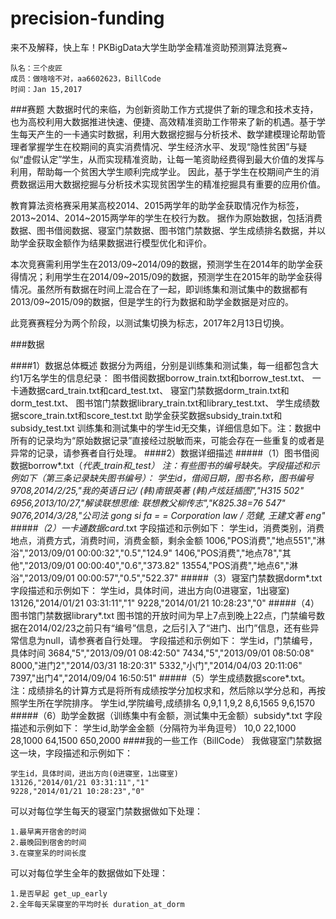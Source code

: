 # precision-funding
来不及解释，快上车！PKBigData大学生助学金精准资助预测算法竞赛~

    队名：三个皮匠
    成员：做啥啥不对，aa6602623，BillCode
    时间：Jan 15,2017
 
###赛题
大数据时代的来临，为创新资助工作方式提供了新的理念和技术支持，也为高校利用大数据推进快速、便捷、高效精准资助工作带来了新的机遇。基于学生每天产生的一卡通实时数据，利用大数据挖掘与分析技术、数学建模理论帮助管理者掌握学生在校期间的真实消费情况、学生经济水平、发现“隐性贫困”与疑似“虚假认定”学生，从而实现精准资助，让每一笔资助经费得到最大价值的发挥与利用，帮助每一个贫困大学生顺利完成学业。
因此，基于学生在校期间产生的消费数据运用大数据挖掘与分析技术实现贫困学生的精准挖掘具有重要的应用价值。

教育算法资格赛采用某高校2014、2015两学年的助学金获取情况作为标签，2013~2014、2014~2015两学年的学生在校行为数。 据作为原始数据，包括消费数据、图书借阅数据、寝室门禁数据、图书馆门禁数据、学生成绩排名数据，并以助学金获取金额作为结果数据进行模型优化和评价。

本次竞赛需利用学生在2013/09~2014/09的数据，预测学生在2014年的助学金获得情况；利用学生在2014/09~2015/09的数据，预测学生在2015年的助学金获得情况。虽然所有数据在时间上混合在了一起，即训练集和测试集中的数据都有2013/09~2015/09的数据，但是学生的行为数据和助学金数据是对应的。

此竞赛赛程分为两个阶段，以测试集切换为标志，2017年2月13日切换。

###数据

####1）数据总体概述
    数据分为两组，分别是训练集和测试集，每一组都包含大约1万名学生的信息纪录：
    图书借阅数据borrow_train.txt和borrow_test.txt、
    一卡通数据card_train.txt和card_test.txt、
    寝室门禁数据dorm_train.txt和dorm_test.txt、
    图书馆门禁数据library_train.txt和library_test.txt、
    学生成绩数据score_train.txt和score_test.txt
    助学金获奖数据subsidy_train.txt和subsidy_test.txt
    训练集和测试集中的学生id无交集，详细信息如下。注：数据中所有的记录均为“原始数据记录”直接经过脱敏而来，可能会存在一些重复的或者是异常的记录，请参赛者自行处理。
####2）数据详细描述
#####（1）图书借阅数据borrow*.txt（*代表_train和_test）
    注：有些图书的编号缺失。字段描述和示例如下（第三条记录缺失图书编号）：
    学生id，借阅日期，图书名称，图书编号
    9708,2014/2/25,"我的英语日记/ (韩)南银英著  (韩)卢炫廷插图","H315 502"
    6956,2013/10/27,"解读联想思维: 联想教父柳传志","K825.38=76 547"
    9076,2014/3/28,"公司法 gong si fa = = Corporation law / 范健, 王建文著 eng"
#####（2）一卡通数据card*.txt
    字段描述和示例如下：
    学生id，消费类别，消费地点，消费方式，消费时间，消费金额，剩余金额
    1006,"POS消费","地点551","淋浴","2013/09/01 00:00:32","0.5","124.9"
    1406,"POS消费","地点78","其他","2013/09/01 00:00:40","0.6","373.82"
    13554,"POS消费","地点6","淋浴","2013/09/01 00:00:57","0.5","522.37"
#####（3）寝室门禁数据dorm*.txt
    字段描述和示例如下：
    学生id，具体时间，进出方向(0进寝室，1出寝室)	
    13126,"2014/01/21 03:31:11","1"
    9228,"2014/01/21 10:28:23","0"
#####（4）图书馆门禁数据library*.txt
    图书馆的开放时间为早上7点到晚上22点，门禁编号数据在2014/02/23之前只有“编号”信息，之后引入了“进门、出门”信息，还有些异常信息为null，请参赛者自行处理。
    字段描述和示例如下：
    学生id，门禁编号，具体时间
    3684,"5","2013/09/01 08:42:50"
    7434,"5","2013/09/01 08:50:08"
    8000,"进门2","2014/03/31 18:20:31"
    5332,"小门","2014/04/03 20:11:06"
    7397,"出门4","2014/09/04 16:50:51"
#####（5）学生成绩数据score*.txt。
    注：成绩排名的计算方式是将所有成绩按学分加权求和，然后除以学分总和，再按照学生所在学院排序。
    学生id,学院编号,成绩排名
    0,9,1
    1,9,2
    8,6,1565
    9,6,1570
#####（6）助学金数据（训练集中有金额，测试集中无金额）subsidy*.txt
    字段描述和示例如下：
    学生id,助学金金额（分隔符为半角逗号）
    10,0
    22,1000
    28,1000
    64,1500
    650,2000
####我的一些工作（BillCode）
我做寝室门禁数据这一块，字段描述和示例如下：

    学生id，具体时间，进出方向(0进寝室，1出寝室)	
    13126,"2014/01/21 03:31:11","1"
    9228,"2014/01/21 10:28:23","0"

可以对每位学生每天的寝室门禁数据做如下处理：
    
    1.最早离开宿舍的时间 
    2.最晚回到宿舍的时间
    3.在寝室呆的时间长度

可以对每位学生全年的数据做如下处理：

    1.是否早起 get_up_early
    2.全年每天呆寝室的平均时长 duration_at_dorm

